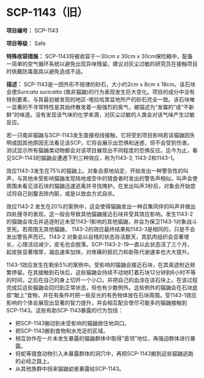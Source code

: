 # SCP-1143（旧）
                        

**项目编号：** SCP-1143

**项目等级：** Safe

**特殊收容措施：** SCP-1143将被收容于一30cm x 30cm x 30cm保险箱中，配备一简单的空气循环系统以避免出现异味残留。建议对灰尘过敏的研究员在接触项目时佩戴防毒面具以避免造成不适。

**描述：** SCP-1143是一团外形不规律的砂石，大小约2cm x 8cm x 18cm。该石块会使*Suricata suricatta* (南非猫鼬)的行为表现发生巨大变化。项目的成分中没有特别要素，与其最初被发现的地区-喀拉哈里盆地所产的砂石完全一致。该石块唯一显著的不寻常特性是其始终散发着一股强烈的臭气，被描述为“发霉的”或“不新鲜”的味道。没有发现该气味的化学来源，对灰尘过敏的人类会对该气味产生过敏反应。

若一只南非猫鼬与SCP-1143发生直接视线接触，它将受到项目影响若该猫鼬因失明或因其他原因无法看见该SCP，它将会展示出恐惧和迷惑，但不会受到伤害。测试显示所有猫鼬类动物都会对该项目展现出不同程度的恐惧反应。迄今为止，看见SCP-1143的猫鼬会遭遇下列三种效应，称为1143-3, 1143-2和1143-1。

效应1143-3发生在75%的猫鼬上。对象会原地站定，开始发出一种警告性的叫声，与其他未受影响猫鼬发现陆地或空中的猎食者时发出的警告声相似。叫声会使周围未看见该石块的猫鼬迅速逃离并寻找掩护。在发出叫声3秒后，对象会开始尝试将自己剖腹去除内脏，或是以放血方式自杀。

效应1143-2 发生在20%的案例中，这会使得猫鼬发出一种召集同伴的叫声并做出四处搜寻的表现。这一般会导致其他猫鼬接近石块并受其效应影响。发生1143-2的猫鼬会攻击并追逐附近未受1143-1影响的其他猫鼬，并会为保卫1143-1对象战斗至死。若周围无其他猫鼬， 1143-2的效应最终结果和1143-3是相同的，只是不会发出警告声而已。1143-2 对象会以自残的状态存活数天，其肌肉组织会显著增长，心理活动减少，皮毛也会脱落。SCP-1143-2-19一直以此状态活了三个月，起皮肤显著增厚，凝血速率加快，对疼痛的抵抗力和新陈代谢速率也大大提升。

1143-1效应发生在剩余5%的案例中。受影响的猫鼬会接近石块，在其臭迹附近频繁停留。在其接触到石块后，这些猫鼬会持续不动地盯着石块12分钟到6小时不等的时间，之后在自己的身上切开一个小口，并把自己的血涂在该石块上。在该过程完成后这些猫鼬会回归到正常状态，但也有少数例外。这些例外的猫鼬会在石块底部“献上”食物，并在有条件时把一些反光的有色物体放在石块周围。受1143-1效应影响的个体会展现出显著的智力提升，并会相互配合使尽可能多的猫鼬接触到SCP-1143。这些有助SCP-1143暴露的行为包括：

- 把SCP-1143搬动到未受影响的猫鼬居住地洞口。
- 把SCP-1143搬到食物和水充足的区域。
- 相互协作在一片未发生暴露的猫鼬群体中取得“首领”地位，再强迫群体进行暴露。
- 将蛇等猎食动物引入未暴露群体的洞穴中，再把SCP-1143搬到这些猫鼬逃跑的必经之路上。
- 从其他族群中拐来猫鼬幼崽暴露给SCP-1143。


                    